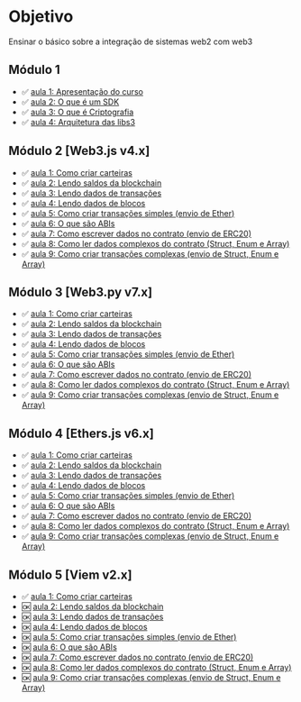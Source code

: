 # Objetivo

Ensinar o básico sobre a integração de sistemas web2 com web3

## Módulo 1

- ✅ [aula 1: Apresentação do curso](./mod1/aula1/roteiro.md)
- ✅ [aula 2: O que é um SDK](./mod1/aula2/roteiro.md)
- ✅ [aula 3: O que é Criptografia](./mod1/aula3/roteiro.md)
- ✅ [aula 4: Arquitetura das libs3](./mod1/aula4/roteiro.md)

## Módulo 2 [Web3.js v4.x]

- ✅ [aula 1: Como criar carteiras](./mod2/aulas/aula1/roteiro.md)
- ✅ [aula 2: Lendo saldos da blockchain](./mod2/aulas/aula2/roteiro.md)
- ✅ [aula 3: Lendo dados de transações](./mod2/aulas/aula3/roteiro.md)
- ✅ [aula 4: Lendo dados de blocos](./mod2/aulas/aula4/roteiro.md)
- ✅ [aula 5: Como criar transações simples (envio de Ether)](./mod2/aulas/aula5/roteiro.md)
- ✅ [aula 6: O que são ABIs](./mod2/aulas/aula6/roteiro.md)
- ✅ [aula 7: Como escrever dados no contrato (envio de ERC20)](./mod2/aulas/aula7/roteiro.md)
- ✅ [aula 8: Como ler dados complexos do contrato (Struct, Enum e Array)](./mod2/aulas/aula8/roteiro.md)
- ✅ [aula 9: Como criar transações complexas (envio de Struct, Enum e Array)](./mod2/aulas/aula9/roteiro.md)

## Módulo 3 [Web3.py v7.x]

- ✅ [aula 1: Como criar carteiras](./mod3/aulas/aula1/roteiro.md)
- ✅ [aula 2: Lendo saldos da blockchain](./mod3/aulas/aula2/roteiro.md)
- ✅ [aula 3: Lendo dados de transações](./mod3/aulas/aula3/roteiro.md)
- ✅ [aula 4: Lendo dados de blocos](./mod3/aulas/aula4/roteiro.md)
- ✅ [aula 5: Como criar transações simples (envio de Ether)](./mod3/aulas/aula5/roteiro.md)
- ✅ [aula 6: O que são ABIs](./mod3/aulas/aula6/roteiro.md)
- ✅ [aula 7: Como escrever dados no contrato (envio de ERC20)](./mod3/aulas/aula7/roteiro.md)
- ✅ [aula 8: Como ler dados complexos do contrato (Struct, Enum e Array)](./mod3/aulas/aula8/roteiro.md)
- ✅ [aula 9: Como criar transações complexas (envio de Struct, Enum e Array)](./mod3/aulas/aula9/roteiro.md)

## Módulo 4 [Ethers.js v6.x]

- ✅ [aula 1: Como criar carteiras](./mod4/aulas/aula1/roteiro.md)
- ✅ [aula 2: Lendo saldos da blockchain](./mod4/aulas/aula2/roteiro.md)
- ✅ [aula 3: Lendo dados de transações](./mod4/aulas/aula3/roteiro.md)
- ✅ [aula 4: Lendo dados de blocos](./mod4/aulas/aula4/roteiro.md)
- ✅ [aula 5: Como criar transações simples (envio de Ether)](./mod4/aulas/aula5/roteiro.md)
- ✅ [aula 6: O que são ABIs](./mod4/aulas/aula6/roteiro.md)
- ✅ [aula 7: Como escrever dados no contrato (envio de ERC20)](./mod4/aulas/aula7/roteiro.md)
- ✅ [aula 8: Como ler dados complexos do contrato (Struct, Enum e Array)](./mod4/aulas/aula8/roteiro.md)
- ✅ [aula 9: Como criar transações complexas (envio de Struct, Enum e Array)](./mod4/aulas/aula9/roteiro.md)

## Módulo 5 [Viem v2.x]

- ✅ [aula 1: Como criar carteiras](./mod5/aulas/aula1/roteiro.md)
- 🆗 [aula 2: Lendo saldos da blockchain](./mod5/aulas/aula2/roteiro.md)
- 🆗 [aula 3: Lendo dados de transações](./mod5/aulas/aula3/roteiro.md)
- 🆗 [aula 4: Lendo dados de blocos](./mod5/aulas/aula4/roteiro.md)
- 🆗 [aula 5: Como criar transações simples (envio de Ether)](./mod5/aulas/aula5/roteiro.md)
- 🆗 [aula 6: O que são ABIs](./mod5/aulas/aula6/roteiro.md)
- 🆗 [aula 7: Como escrever dados no contrato (envio de ERC20)](./mod5/aulas/aula7/roteiro.md)
- 🆗 [aula 8: Como ler dados complexos do contrato (Struct, Enum e Array)](./mod5/aulas/aula8/roteiro.md)
- 🆗 [aula 9: Como criar transações complexas (envio de Struct, Enum e Array)](./mod5/aulas/aula9/roteiro.md)
